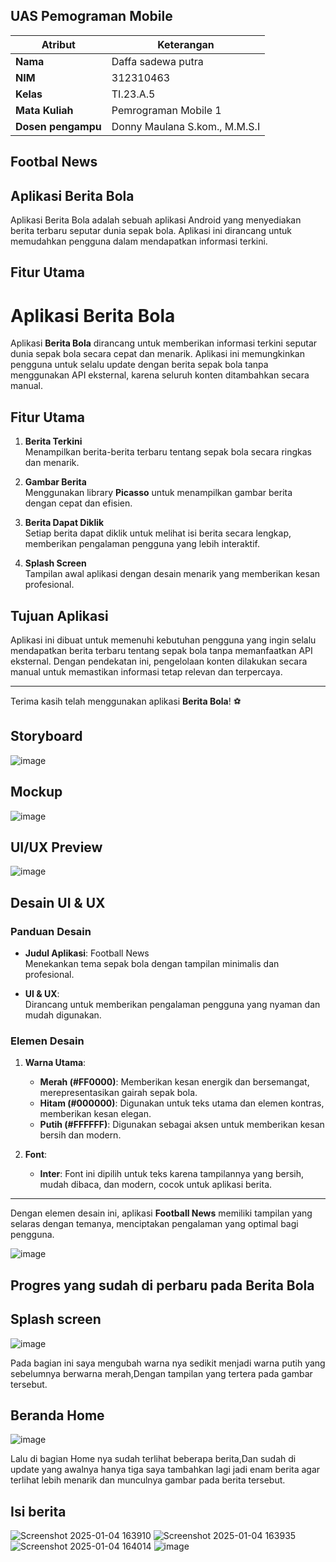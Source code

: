 ## UAS Pemograman Mobile

| Atribut         | Keterangan          |
| --------------- | ------------------- |
| **Nama**        | Daffa sadewa putra       |
| **NIM**         | 312310463           |
| **Kelas**       | TI.23.A.5           |
| **Mata Kuliah** | Pemrograman Mobile 1 |
| **Dosen pengampu** | Donny Maulana S.kom., M.M.S.I |

## Footbal News
## Aplikasi Berita Bola
Aplikasi Berita Bola adalah sebuah aplikasi Android yang menyediakan berita terbaru seputar dunia sepak bola. Aplikasi ini dirancang untuk memudahkan pengguna dalam mendapatkan informasi terkini.

## Fitur Utama
# Aplikasi Berita Bola

Aplikasi **Berita Bola** dirancang untuk memberikan informasi terkini seputar dunia sepak bola secara cepat dan menarik. Aplikasi ini memungkinkan pengguna untuk selalu update dengan berita sepak bola tanpa menggunakan API eksternal, karena seluruh konten ditambahkan secara manual.

## Fitur Utama

1. **Berita Terkini**  
   Menampilkan berita-berita terbaru tentang sepak bola secara ringkas dan menarik.

2. **Gambar Berita**  
   Menggunakan library **Picasso** untuk menampilkan gambar berita dengan cepat dan efisien.

3. **Berita Dapat Diklik**  
   Setiap berita dapat diklik untuk melihat isi berita secara lengkap, memberikan pengalaman pengguna yang lebih interaktif.

4. **Splash Screen**  
   Tampilan awal aplikasi dengan desain menarik yang memberikan kesan profesional.

## Tujuan Aplikasi
Aplikasi ini dibuat untuk memenuhi kebutuhan pengguna yang ingin selalu mendapatkan berita terbaru tentang sepak bola tanpa memanfaatkan API eksternal. Dengan pendekatan ini, pengelolaan konten dilakukan secara manual untuk memastikan informasi tetap relevan dan terpercaya.

---

Terima kasih telah menggunakan aplikasi **Berita Bola**! ⚽



## Storyboard
![image](https://github.com/user-attachments/assets/a63cb758-a77a-4e0d-b90c-e6a41150090a)

## Mockup
![image](https://github.com/user-attachments/assets/b993b2dd-7860-4d63-86d8-af5a21963d38)

## UI/UX Preview
![image](https://github.com/user-attachments/assets/3ab04223-7092-4310-b8e2-0861710a15b9)
## Desain UI & UX

### Panduan Desain

- **Judul Aplikasi**: Football News  
  Menekankan tema sepak bola dengan tampilan minimalis dan profesional.

- **UI & UX**:  
  Dirancang untuk memberikan pengalaman pengguna yang nyaman dan mudah digunakan.

### Elemen Desain

1. **Warna Utama**:  
   - **Merah (#FF0000)**: Memberikan kesan energik dan bersemangat, merepresentasikan gairah sepak bola.  
   - **Hitam (#000000)**: Digunakan untuk teks utama dan elemen kontras, memberikan kesan elegan.  
   - **Putih (#FFFFFF)**: Digunakan sebagai aksen untuk memberikan kesan bersih dan modern.

2. **Font**:  
   - **Inter**: Font ini dipilih untuk teks karena tampilannya yang bersih, mudah dibaca, dan modern, cocok untuk aplikasi berita.

---

Dengan elemen desain ini, aplikasi **Football News** memiliki tampilan yang selaras dengan temanya, menciptakan pengalaman yang optimal bagi pengguna.

![image](https://github.com/user-attachments/assets/26112a57-1d7d-4434-b0be-0ed249b747f2)

## Progres yang sudah di perbaru pada Berita Bola
## Splash screen
![image](https://github.com/user-attachments/assets/e6bf532a-c0da-4555-88b0-68eabcd0daeb)

Pada bagian ini saya mengubah warna nya sedikit menjadi warna putih yang sebelumnya berwarna merah,Dengan tampilan yang tertera pada gambar tersebut.

## Beranda Home
![image](https://github.com/user-attachments/assets/c805c755-005d-4bf8-8047-89cc1e60caba)

Lalu di bagian Home nya sudah terlihat beberapa berita,Dan sudah di update yang awalnya hanya tiga saya tambahkan lagi jadi enam berita agar terlihat lebih menarik dan munculnya gambar pada berita tersebut.

## Isi berita
![Screenshot 2025-01-04 163910](https://github.com/user-attachments/assets/7ddf25aa-ce56-4e27-834e-c13dd568f149)
![Screenshot 2025-01-04 163935](https://github.com/user-attachments/assets/3314c739-5b04-4eb0-a715-648ca5b6d778)
![Screenshot 2025-01-04 164014](https://github.com/user-attachments/assets/dfcfa257-421e-45aa-a3a1-3a315447f180)
![image](https://github.com/user-attachments/assets/88297b62-b9ee-42a7-b210-05759a3af384)










